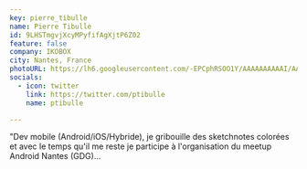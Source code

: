 ```yaml
---
key: pierre_tibulle
name: Pierre Tibulle
id: 9LHSTmgvjXcyMPyfifAgXjtP6Z02
feature: false
company: IKOBOX
city: Nantes, France
photoURL: https://lh6.googleusercontent.com/-EPCphRSOO1Y/AAAAAAAAAAI/AAAAAAAAARo/JCN5RTGQPos/photo.jpg
socials:
  - icon: twitter
    link: https://twitter.com/ptibulle
    name: ptibulle

---
```

"Dev mobile (Android/iOS/Hybride), je gribouille des sketchnotes colorées et avec le temps qu'il me reste je participe à l'organisation du meetup Android Nantes (GDG)...
